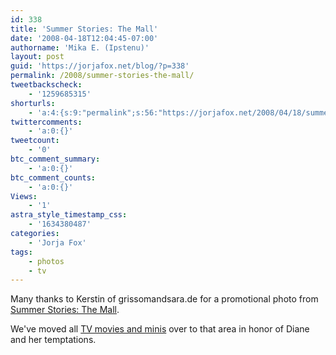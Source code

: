 ```yaml
---
id: 338
title: 'Summer Stories: The Mall'
date: '2008-04-18T12:04:45-07:00'
authorname: 'Mika E. (Ipstenu)'
layout: post
guid: 'https://jorjafox.net/blog/?p=338'
permalink: /2008/summer-stories-the-mall/
tweetbackscheck:
    - '1259685315'
shorturls:
    - 'a:4:{s:9:"permalink";s:56:"https://jorjafox.net/2008/04/18/summer-stories-the-mall/";s:7:"tinyurl";s:25:"http://tinyurl.com/nakzwa";s:4:"isgd";s:18:"http://is.gd/53dex";s:5:"bitly";s:20:"http://bit.ly/6YtTHk";}'
twittercomments:
    - 'a:0:{}'
tweetcount:
    - '0'
btc_comment_summary:
    - 'a:0:{}'
btc_comment_counts:
    - 'a:0:{}'
Views:
    - '1'
astra_style_timestamp_css:
    - '1634380487'
categories:
    - 'Jorja Fox'
tags:
    - photos
    - tv
---
```


Many thanks to Kerstin of grissomandsara.de for a promotional photo from <a href="https://jorjafox.net/gallery/tv/movies/summerstories/">Summer Stories: The Mall</a>.

We've moved all <a href="https://jorjafox.net/gallery/tv/movies/">TV movies and minis</a> over to that area in honor of Diane and her temptations.
